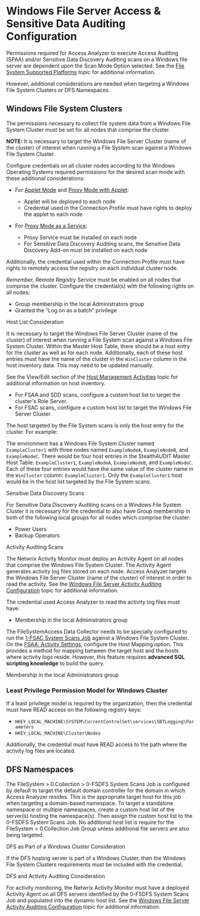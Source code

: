 # Windows File Server Access & Sensitive Data Auditing Configuration

Permissions required for Access Analyzer to execute Access Auditing (SPAA) and/or Sensitive Data
Discovery Auditing scans on a Windows file server are dependent upon the Scan Mode Option selected.
See the
[File System Supported Platforms](/docs/accessanalyzer/12.0/getting-started/system-requirements/target/filesystems.md) topic
for additional information.

However, additional considerations are needed when targeting a Windows File System Clusters or DFS
Namespaces.

## Windows File System Clusters

The permissions necessary to collect file system data from a Windows File System Cluster must be set
for all nodes that comprise the cluster.

**NOTE:** It is necessary to target the Windows File Server Cluster (name of the cluster) of
interest when running a File System scan against a Windows File System Cluster.

Configure credentials on all cluster nodes according to the Windows Operating Systems required
permissions for the desired scan mode with these additional considerations:

- For
  [Applet Mode](/docs/accessanalyzer/12.0/getting-started/system-requirements/solutions/filesystem/scan-options.md#applet-mode)
  and
  [Proxy Mode with Applet](/docs/accessanalyzer/12.0/getting-started/system-requirements/solutions/filesystem/scan-options.md#proxy-mode-with-applet):

  - Applet will be deployed to each node
  - Credential used in the Connection Profile must have rights to deploy the applet to each node

- For
  [Proxy Mode as a Service](/docs/accessanalyzer/12.0/getting-started/system-requirements/solutions/filesystem/scan-options.md#proxy-mode-as-a-service):

  - Proxy Service must be installed on each node
  - For Sensitive Data Discovery Auditing scans, the Sensitive Data Discovery Add-on must be
    installed on each node

Additionally, the credential used within the Connection Profile must have rights to remotely access
the registry on each individual cluster node.

_Remember,_ Remote Registry Service must be enabled on all nodes that comprise the cluster.
Configure the credential(s) with the following rights on all nodes:

- Group membership in the local Administrators group
- Granted the “Log on as a batch” privilege

Host List Consideration

It is necessary to target the Windows File Server Cluster (name of the cluster) of interest when
running a File System scan against a Windows File System Cluster. Within the Master Host Table,
there should be a host entry for the cluster as well as for each node. Additionally, each of these
host entries must have the name of the cluster in the `WinCluster` column in the host inventory
data. This may need to be updated manually.

See the View/Edit section of the
[Host Management Activities](/docs/accessanalyzer/12.0/host-management/actions/overview.md) topic
for additional information on host inventory.

- For FSAA and SDD scans, configure a custom host list to target the cluster's Role Server.
- For FSAC scans, configure a custom host list to target the Windows File Server Cluster.

The host targeted by the File System scans is only the host entry for the cluster. For example:

The environment has a Windows File System Cluster named `ExampleCluster1` with three nodes named
`ExampleNodeA`, `ExampleNodeB`, and `ExampleNodeC`. There would be four host entries in the
StealthAUDIT Master Host Table: `ExampleCluster1`, `ExampleNodeA`, `ExampleNodeB`, and
`ExampleNodeC`. Each of these four entries would have the same value of the cluster name in the
`WinCluster` column: `ExampleCluster1`. Only the `ExampleCluster1` host would be in the host list
targeted by the File System scans.

Sensitive Data Discovery Scans

For Sensitive Data Discovery Auditing scans on a Windows File System Cluster it is necessary for the
credential to also have Group membership in both of the following local groups for all nodes which
comprise the cluster:

- Power Users
- Backup Operators

Activity Auditing Scans

The Netwrix Activity Monitor must deploy an Activity Agent on all nodes that comprise the Windows
File System Cluster. The Activity Agent generates activity log files stored on each node. Access
Analyzer targets the Windows File Server Cluster (name of the cluster) of interest in order to read
the activity. See the [Windows File Server Activity Auditing Configuration](/docs/accessanalyzer/12.0/configuration/windows-file/activity.md) topic for
additional information.

The credential used Access Analyzer to read the activity log files must have:

- Membership in the local Administrators group

The FileSystemAccess Data Collector needs to be specially configured to run the
[1-FSAC System Scans Job](/docs/accessanalyzer/12.0/solutions/filesystem/collection/1-fsac-system-scans.md)
against a Windows File System Cluster. On the
[FSAA: Activity Settings](/docs/accessanalyzer/12.0/data-collection/fsaa/activity-settings.md),
configure the Host Mapping option. This provides a method for mapping between the target host and
the hosts where activity logs reside. However, this feature requires **advanced SQL scripting
knowledge** to build the query.

Membership in the local Administrators group

### Least Privilege Permission Model for Windows Cluster

If a least privilege model is required by the organization, then the credential must have READ
access on the following registry keys:

- `HKEY_LOCAL_MACHINE\SYSTEM\CurrentControlSet\services\SBTLogging\Parameters`
- `HKEY_LOCAL_MACHINE\Cluster\Nodes`

Additionally, the credential must have READ access to the path where the activity log files are
located.

## DFS Namespaces

The FileSystem > 0.Collection > 0-FSDFS System Scans Job is configured by default to target the
default domain controller for the domain in which Access Analyzer resides. This is the appropriate
target host for this job when targeting a domain-based namespace. To target a standalone namespace
or multiple namespaces, create a custom host list of the server(s) hosting the namespace(s). Then
assign the custom host list to the 0-FSDFS System Scans Job. No additional host list is require for
the FileSystem > 0.Collection Job Group unless additional file servers are also being targeted.

DFS as Part of a Windows Cluster Consideration

If the DFS hosting server is part of a Windows Cluster, then the Windows File System Clusters
requirements must be included with the credential.

DFS and Activity Auditing Consideration

For activity monitoring, the Netwrix Activity Monitor must have a deployed Activity Agent on all DFS
servers identified by the 0-FSDFS System Scans Job and populated into the dynamic host list. See the
[Windows File Server Activity Auditing Configuration](/docs/accessanalyzer/12.0/configuration/windows-file/activity.md) topic for additional information.
